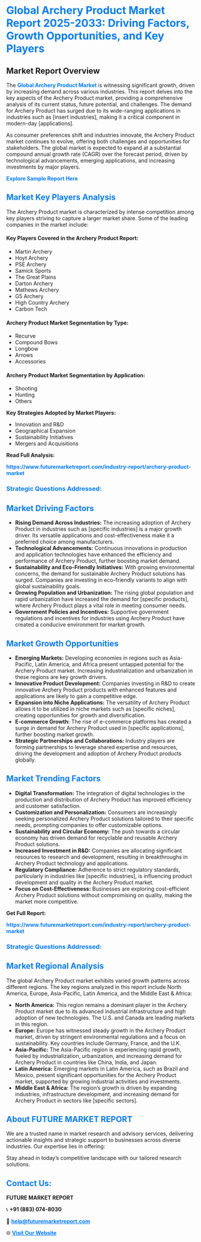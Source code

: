 <h1 style="color: #007BFF;">Global Archery Product Market Report 2025-2033: Driving Factors, Growth Opportunities, and Key Players</h1>

<section id="overview">
<h2>Market Report Overview</h2>
<p>The <a href="https://www.futuremarketreport.com/industry-report/archery-product-market" style="color: #007BFF; text-decoration: none;"><strong>Global Archery Product Market</strong></a> is witnessing significant growth, driven by increasing demand across various industries. This report delves into the key aspects of the Archery Product market, providing a comprehensive analysis of its current status, future potential, and challenges. The demand for Archery Product has surged due to its wide-ranging applications in industries such as [insert industries], making it a critical component in modern-day [applications].</p>
<p>As consumer preferences shift and industries innovate, the Archery Product market continues to evolve, offering both challenges and opportunities for stakeholders. The global market is expected to expand at a substantial compound annual growth rate (CAGR) over the forecast period, driven by technological advancements, emerging applications, and increasing investments by major players.</p>
</section>

<section id="overview">
<p><a href="https://www.futuremarketreport.com/request-sample/reportId=86462" style="color: #007BFF; text-decoration: none;"><strong>Explore Sample Report Here</strong></a></p>
</section>

<section id="key-players">
<h2 style="color: #007BFF;">Market Key Players Analysis</h2>
<p>The Archery Product market is characterized by intense competition among key players striving to capture a larger market share. Some of the leading companies in the market include:</p>
<h4>Key Players Covered in the Archery Product Report:</h4>
<ul><li>Martin Archery</li><li>Hoyt Archery</li><li>PSE Archery</li><li>Samick Sports</li><li>The Great Plains</li><li>Darton Archery</li><li>Mathews Archery</li><li>G5 Archery</li><li>High Country Archery</li><li>Carbon Tech</li></ul>
<h4>Archery Product Market Segmentation by Type:</h4>
<ul><li>Recurve</li><li>Compound Bows</li><li>Longbow</li><li>Arrows</li><li>Accessories</li></ul>

<h4>Archery Product Market Segmentation by Application:</h4>
<ul><li>Shooting</li><li>Hunting</li><li>Others</li></ul>
<p><strong>Key Strategies Adopted by Market Players:</strong></p>
<ul>
<li>Innovation and R&D</li>
<li>Geographical Expansion</li>
<li>Sustainability Initiatives</li>
<li>Mergers and Acquisitions</li>
</ul>
</section>

<section>
<p><strong>Read Full Analysis: </strong></p><a href="https://www.futuremarketreport.com/industry-report/archery-product-market" style="color: #007BFF; text-decoration: none;"><strong>https://www.futuremarketreport.com/industry-report/archery-product-market</strong></a>
<h3 style="color: #007BFF;">Strategic Questions Addressed:</h3>
</section>

<section id="driving-factors">
<h2 style="color: #007BFF;">Market Driving Factors</h2>
<ul>
<li><strong>Rising Demand Across Industries:</strong> The increasing adoption of Archery Product in industries such as [specific industries] is a major growth driver. Its versatile applications and cost-effectiveness make it a preferred choice among manufacturers.</li>
<li><strong>Technological Advancements:</strong> Continuous innovations in production and application technologies have enhanced the efficiency and performance of Archery Product, further boosting market demand.</li>
<li><strong>Sustainability and Eco-Friendly Initiatives:</strong> With growing environmental concerns, the demand for sustainable Archery Product solutions has surged. Companies are investing in eco-friendly variants to align with global sustainability goals.</li>
<li><strong>Growing Population and Urbanization:</strong> The rising global population and rapid urbanization have increased the demand for [specific products], where Archery Product plays a vital role in meeting consumer needs.</li>
<li><strong>Government Policies and Incentives:</strong> Supportive government regulations and incentives for industries using Archery Product have created a conducive environment for market growth.</li>
</ul>
</section>

<section id="growth-opportunities">
<h2 style="color: #007BFF;">Market Growth Opportunities</h2>
<ul>
<li><strong>Emerging Markets:</strong> Developing economies in regions such as Asia-Pacific, Latin America, and Africa present untapped potential for the Archery Product market. Increasing industrialization and urbanization in these regions are key growth drivers.</li>
<li><strong>Innovative Product Development:</strong> Companies investing in R&D to create innovative Archery Product products with enhanced features and applications are likely to gain a competitive edge.</li>
<li><strong>Expansion into Niche Applications:</strong> The versatility of Archery Product allows it to be utilized in niche markets such as [specific niches], creating opportunities for growth and diversification.</li>
<li><strong>E-commerce Growth:</strong> The rise of e-commerce platforms has created a surge in demand for Archery Product used in [specific applications], further boosting market growth.</li>
<li><strong>Strategic Partnerships and Collaborations:</strong> Industry players are forming partnerships to leverage shared expertise and resources, driving the development and adoption of Archery Product products globally.</li>
</ul>
</section>

<section id="trending-factors">
<h2 style="color: #007BFF;">Market Trending Factors</h2>
<ul>
<li><strong>Digital Transformation:</strong> The integration of digital technologies in the production and distribution of Archery Product has improved efficiency and customer satisfaction.</li>
<li><strong>Customization and Personalization:</strong> Consumers are increasingly seeking personalized Archery Product solutions tailored to their specific needs, prompting companies to offer customizable options.</li>
<li><strong>Sustainability and Circular Economy:</strong> The push towards a circular economy has driven demand for recyclable and reusable Archery Product solutions.</li>
<li><strong>Increased Investment in R&D:</strong> Companies are allocating significant resources to research and development, resulting in breakthroughs in Archery Product technology and applications.</li>
<li><strong>Regulatory Compliance:</strong> Adherence to strict regulatory standards, particularly in industries like [specific industries], is influencing product development and quality in the Archery Product market.</li>
<li><strong>Focus on Cost-Effectiveness:</strong> Businesses are exploring cost-efficient Archery Product solutions without compromising on quality, making the market more competitive.</li>
</ul>
</section>

<section>
<p><strong>Get Full Report: </strong></p><a href="https://www.futuremarketreport.com/industry-report/archery-product-market" style="color: #007BFF; text-decoration: none;"><strong>https://www.futuremarketreport.com/industry-report/archery-product-market</strong></a>
<h3 style="color: #007BFF;">Strategic Questions Addressed:</h3>
</section>


<section id="regional-analysis">
<h2 style="color: #007BFF;">Market Regional Analysis</h2>
<p>The global Archery Product market exhibits varied growth patterns across different regions. The key regions analyzed in this report include North America, Europe, Asia-Pacific, Latin America, and the Middle East & Africa:</p>
<ul>
<li><strong>North America:</strong> This region remains a dominant player in the Archery Product market due to its advanced industrial infrastructure and high adoption of new technologies. The U.S. and Canada are leading markets in this region.</li>
<li><strong>Europe:</strong> Europe has witnessed steady growth in the Archery Product market, driven by stringent environmental regulations and a focus on sustainability. Key countries include Germany, France, and the U.K.</li>
<li><strong>Asia-Pacific:</strong> The Asia-Pacific region is experiencing rapid growth, fueled by industrialization, urbanization, and increasing demand for Archery Product in countries like China, India, and Japan.</li>
<li><strong>Latin America:</strong> Emerging markets in Latin America, such as Brazil and Mexico, present significant opportunities for the Archery Product market, supported by growing industrial activities and investments.</li>
<li><strong>Middle East & Africa:</strong> The region’s growth is driven by expanding industries, infrastructure development, and increasing demand for Archery Product in sectors like [specific sectors].</li>
</ul>
</section>

<footer>
<h2 style="color: #007BFF;">About FUTURE MARKET REPORT</h2>
<p>We are a trusted name in market research and advisory services, delivering actionable insights and strategic support to businesses across diverse industries. Our expertise lies in offering:</p>

<p>Stay ahead in today’s competitive landscape with our tailored research solutions.</p>

<h2 style="color: #007BFF;">Contact Us:</h2>
<p><strong>FUTURE MARKET REPORT</strong></p>
<p>📞 <strong>+91 (883) 074-8030</strong></p>
<p>📧 <strong><a href="mailto:help@futuremarketreport.com" style="color: #007BFF;">help@futuremarketreport.com</a></strong></p>
<p>🌐 <strong><a href="https://www.futuremarketreport.com/" style="color: #007BFF;">Visit Our Website</a></strong></p>
</footer>